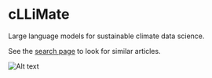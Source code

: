 # cLLiMate

Large language models for sustainable climate data science.

See the [search page](./search) to look for similar articles.

![Alt text](/logo.svg)
